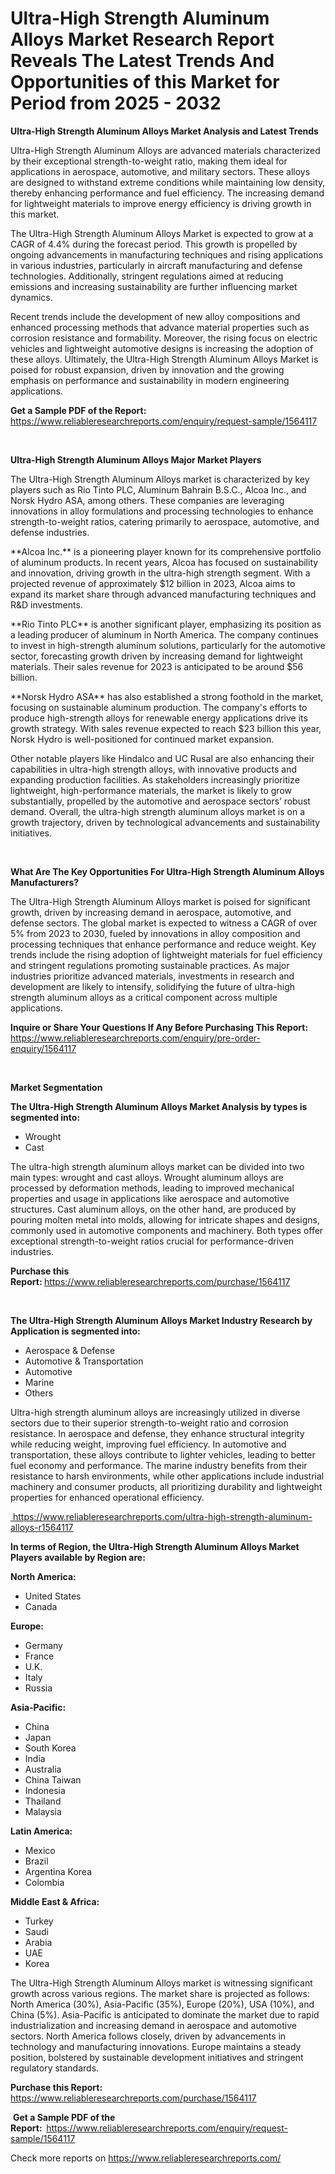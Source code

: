 <p><h1>Ultra-High Strength Aluminum Alloys Market Research Report Reveals The Latest Trends And Opportunities of this Market for Period from 2025 - 2032</h1></p><p><strong>Ultra-High Strength Aluminum Alloys Market Analysis and Latest Trends</strong></p>
<p><p>Ultra-High Strength Aluminum Alloys are advanced materials characterized by their exceptional strength-to-weight ratio, making them ideal for applications in aerospace, automotive, and military sectors. These alloys are designed to withstand extreme conditions while maintaining low density, thereby enhancing performance and fuel efficiency. The increasing demand for lightweight materials to improve energy efficiency is driving growth in this market.</p><p>The Ultra-High Strength Aluminum Alloys Market is expected to grow at a CAGR of 4.4% during the forecast period. This growth is propelled by ongoing advancements in manufacturing techniques and rising applications in various industries, particularly in aircraft manufacturing and defense technologies. Additionally, stringent regulations aimed at reducing emissions and increasing sustainability are further influencing market dynamics.</p><p>Recent trends include the development of new alloy compositions and enhanced processing methods that advance material properties such as corrosion resistance and formability. Moreover, the rising focus on electric vehicles and lightweight automotive designs is increasing the adoption of these alloys. Ultimately, the Ultra-High Strength Aluminum Alloys Market is poised for robust expansion, driven by innovation and the growing emphasis on performance and sustainability in modern engineering applications.</p></p>
<p><strong>Get a Sample PDF of the Report:&nbsp;</strong> <a href="https://www.reliableresearchreports.com/enquiry/request-sample/1564117?utm_campaign=3009&utm_medium=2&utm_source=Github&utm_content=ia&utm_term=02042025&utm_id=ultra-high-strength-aluminum-alloys">https://www.reliableresearchreports.com/enquiry/request-sample/1564117</a></p>
<p>&nbsp;</p>
<p><strong>Ultra-High Strength Aluminum Alloys Major Market Players</strong></p>
<p><p>The Ultra-High Strength Aluminum Alloys market is characterized by key players such as Rio Tinto PLC, Aluminum Bahrain B.S.C., Alcoa Inc., and Norsk Hydro ASA, among others. These companies are leveraging innovations in alloy formulations and processing technologies to enhance strength-to-weight ratios, catering primarily to aerospace, automotive, and defense industries.</p><p>**Alcoa Inc.** is a pioneering player known for its comprehensive portfolio of aluminum products. In recent years, Alcoa has focused on sustainability and innovation, driving growth in the ultra-high strength segment. With a projected revenue of approximately $12 billion in 2023, Alcoa aims to expand its market share through advanced manufacturing techniques and R&D investments.</p><p>**Rio Tinto PLC** is another significant player, emphasizing its position as a leading producer of aluminum in North America. The company continues to invest in high-strength aluminum solutions, particularly for the automotive sector, forecasting growth driven by increasing demand for lightweight materials. Their sales revenue for 2023 is anticipated to be around $56 billion.</p><p>**Norsk Hydro ASA** has also established a strong foothold in the market, focusing on sustainable aluminum production. The company's efforts to produce high-strength alloys for renewable energy applications drive its growth strategy. With sales revenue expected to reach $23 billion this year, Norsk Hydro is well-positioned for continued market expansion.</p><p>Other notable players like Hindalco and UC Rusal are also enhancing their capabilities in ultra-high strength alloys, with innovative products and expanding production facilities. As stakeholders increasingly prioritize lightweight, high-performance materials, the market is likely to grow substantially, propelled by the automotive and aerospace sectors’ robust demand. Overall, the ultra-high strength aluminum alloys market is on a growth trajectory, driven by technological advancements and sustainability initiatives.</p></p>
<p>&nbsp;</p>
<p><strong>What Are The Key Opportunities For Ultra-High Strength Aluminum Alloys Manufacturers?</strong></p>
<p><p>The Ultra-High Strength Aluminum Alloys market is poised for significant growth, driven by increasing demand in aerospace, automotive, and defense sectors. The global market is expected to witness a CAGR of over 5% from 2023 to 2030, fueled by innovations in alloy composition and processing techniques that enhance performance and reduce weight. Key trends include the rising adoption of lightweight materials for fuel efficiency and stringent regulations promoting sustainable practices. As major industries prioritize advanced materials, investments in research and development are likely to intensify, solidifying the future of ultra-high strength aluminum alloys as a critical component across multiple applications.</p></p>
<p><strong>Inquire or Share Your Questions If Any Before Purchasing This Report:</strong> <a href="https://www.reliableresearchreports.com/enquiry/pre-order-enquiry/1564117?utm_campaign=3009&utm_medium=2&utm_source=Github&utm_content=ia&utm_term=02042025&utm_id=ultra-high-strength-aluminum-alloys">https://www.reliableresearchreports.com/enquiry/pre-order-enquiry/1564117</a></p>
<p>&nbsp;</p>
<p><strong>Market Segmentation</strong></p>
<p><strong>The Ultra-High Strength Aluminum Alloys Market Analysis by types is segmented into:</strong></p>
<p><ul><li>Wrought</li><li>Cast</li></ul></p>
<p><p>The ultra-high strength aluminum alloys market can be divided into two main types: wrought and cast alloys. Wrought aluminum alloys are processed by deformation methods, leading to improved mechanical properties and usage in applications like aerospace and automotive structures. Cast aluminum alloys, on the other hand, are produced by pouring molten metal into molds, allowing for intricate shapes and designs, commonly used in automotive components and machinery. Both types offer exceptional strength-to-weight ratios crucial for performance-driven industries.</p></p>
<p><strong>Purchase this Report:&nbsp;</strong><a href="https://www.reliableresearchreports.com/purchase/1564117?utm_campaign=3009&utm_medium=2&utm_source=Github&utm_content=ia&utm_term=02042025&utm_id=ultra-high-strength-aluminum-alloys">https://www.reliableresearchreports.com/purchase/1564117</a></p>
<p>&nbsp;</p>
<p><strong>The Ultra-High Strength Aluminum Alloys Market Industry Research by Application is segmented into:</strong></p>
<p><ul><li>Aerospace & Defense</li><li>Automotive & Transportation</li><li>Automotive</li><li>Marine</li><li>Others</li></ul></p>
<p><p>Ultra-high strength aluminum alloys are increasingly utilized in diverse sectors due to their superior strength-to-weight ratio and corrosion resistance. In aerospace and defense, they enhance structural integrity while reducing weight, improving fuel efficiency. In automotive and transportation, these alloys contribute to lighter vehicles, leading to better fuel economy and performance. The marine industry benefits from their resistance to harsh environments, while other applications include industrial machinery and consumer products, all prioritizing durability and lightweight properties for enhanced operational efficiency.</p></p>
<p><a href="https://www.reliableresearchreports.com/ultra-high-strength-aluminum-alloys-r1564117?utm_campaign=3009&utm_medium=2&utm_source=Github&utm_content=ia&utm_term=02042025&utm_id=ultra-high-strength-aluminum-alloys">&nbsp;https://www.reliableresearchreports.com/ultra-high-strength-aluminum-alloys-r1564117</a></p>
<p><strong>In terms of Region, the Ultra-High Strength Aluminum Alloys Market Players available by Region are:</strong></p>
<p>
    <p> <strong> North America: </strong>
        <ul>
            <li>United States</li>
            <li>Canada</li>
        </ul>
        </p> 
    <p> <strong> Europe: </strong>
        <ul>
            <li>Germany</li>
            <li>France</li>
            <li>U.K.</li>
            <li>Italy</li>
            <li>Russia</li>
        </ul>
        </p> 
    <p> <strong> Asia-Pacific: </strong>
        <ul>
            <li>China</li>
            <li>Japan</li>
            <li>South Korea</li>
            <li>India</li>
            <li>Australia</li>
            <li>China Taiwan</li>
            <li>Indonesia</li>
            <li>Thailand</li>
            <li>Malaysia</li>
        </ul>
        </p> 
    <p> <strong> Latin America: </strong>
        <ul>
            <li>Mexico</li>
            <li>Brazil</li>
            <li>Argentina Korea</li>
            <li>Colombia</li>
        </ul>
        </p> 
    <p> <strong> Middle East & Africa: </strong>
        <ul>
            <li>Turkey</li>
            <li>Saudi</li>
            <li>Arabia</li>
            <li>UAE</li>
            <li>Korea</li>
        </ul>
    </p>
    </p>
<p><p>The Ultra-High Strength Aluminum Alloys market is witnessing significant growth across various regions. The market share is projected as follows: North America (30%), Asia-Pacific (35%), Europe (20%), USA (10%), and China (5%). Asia-Pacific is anticipated to dominate the market due to rapid industrialization and increasing demand in aerospace and automotive sectors. North America follows closely, driven by advancements in technology and manufacturing innovations. Europe maintains a steady position, bolstered by sustainable development initiatives and stringent regulatory standards.</p></p>
<p><strong>Purchase this Report: </strong><a href="https://www.reliableresearchreports.com/purchase/1564117?utm_campaign=3009&utm_medium=2&utm_source=Github&utm_content=ia&utm_term=02042025&utm_id=ultra-high-strength-aluminum-alloys">https://www.reliableresearchreports.com/purchase/1564117</a></p>
<p>&nbsp;<strong>Get a Sample PDF of the Report:&nbsp;&nbsp;</strong><a href="https://www.reliableresearchreports.com/enquiry/request-sample/1564117?utm_campaign=3009&utm_medium=2&utm_source=Github&utm_content=ia&utm_term=02042025&utm_id=ultra-high-strength-aluminum-alloys">https://www.reliableresearchreports.com/enquiry/request-sample/1564117</a></p>
<p><strong></strong></p>
<p>Check more reports on <a href="https://www.reliableresearchreports.com/?utm_campaign=3009&utm_medium=2&utm_source=Github&utm_content=ia&utm_term=02042025&utm_id=ultra-high-strength-aluminum-alloys">https://www.reliableresearchreports.com/</a></p>